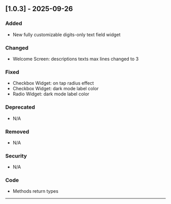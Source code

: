 ## [1.0.3] - 2025-09-26

### Added

- New fully customizable digits-only text field widget

### Changed

- Welcome Screen: descriptions texts max lines changed to 3

### Fixed

- Checkbox Widget: on tap radius effect
- Checkbox Widget: dark mode label color
- Radio Widget: dark mode label color

### Deprecated

- N/A

### Removed

- N/A

### Security

- N/A

### Code

- Methods return types

---
